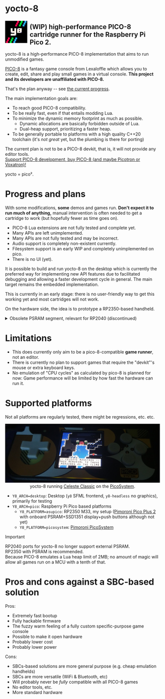 # yocto-8

<img align="left" src="assets/logo-v2-readme.png">

## (WIP) high-performance PICO-8 cartridge runner for the Raspberry Pi Pico 2.

yocto-8 is a high-performance PICO-8 implementation that aims to run unmodified games.

[PICO-8](https://www.lexaloffle.com/pico-8.php) is a fantasy game console from Lexaloffle which allows you to create, edit, share and play small games in a virtual console. **This project and its developers are unaffiliated with PICO-8.**

That's the plan anyway -- see [the current progress](#plans).

The main implementation goals are:
- To reach good PICO-8 compatibility.
- To be really fast, even if that entails modding Lua.
- To minimize the dynamic memory footprint as much as possible.
    - Dynamic allocations are basically forbidden outside of Lua.
    - Dual-heap support, prioritizing a faster heap.
- To be generally portable to platforms with a high quality C++20 toolchain (it's _not great_ yet, but the plumbing is there for porting)

The current plan is not to be a PICO-8 devkit, that is, it will not provide any editor tools.  
[Support PICO-8 development, buy PICO-8 (and maybe Picotron or Voxatron)!](https://www.lexaloffle.com/pico-8.php)

yocto = pico².

<h1 id="plans">Progress and plans</h1>

With some modifications, **some** demos and games run. **Don't expect it to run much of anything,** manual intervention is often needed to get a cartridge to work (but hopefully fewer as time goes on).

- PICO-8 Lua extensions are not fully tested and complete yet.
- Many APIs are left unimplemented.
- Many APIs are not fully tested and may be incorrect.
- Audio support is completely non-existent currently.
- Filesystem support is an early WIP and completely unimplemented on pico.
- There is no UI (yet).

It is possible to build and run yocto-8 on the desktop which is currently the preferred way for implementing new API features due to facilitated debugging and allowing a faster development cycle in general. The main target remains the embedded implementation.

This is currently in an early stage: there is no user-friendly way to get this working yet and most cartridges will not work.

On the hardware side, the idea is to prototype a RP2350-based handheld.

<details>

<summary>Obsolete PSRAM segment, relevant for RP2040 (discontinued)</summary>

A significant problem is the reliance on [a hack](doc/extmem.md) that enables mapping of SPI RAM.  
At the moment, this hack is very slow and may compromise the usage of the RP2040 for a real handheld project. Many games and demos rely on using way more memory than the RP2040 SRAM could provide no matter how many optimizations are done.  
There is a lot of room for optimization for the RAM hack routine. It is currently not known what real world performance can be theoretically reached.

There are (uncertain) plans to design a real handheld. The main two contenders are the RP2040 and the ESP32-S3 (which supports QSPI RAM), but there are drawbacks to both of these.

</details>

# Limitations

- This does currently only aim to be a pico-8-compatible **game runner**, not an editor.
- There is currently no plan to support games that require the "devkit"'s mouse or extra keyboard keys.
- No emulation of "CPU cycles" as calculated by pico-8 is planned for now: Game performance will be limited by how fast the hardware can run it.

# Supported platforms

Not all platforms are regularly tested, there might be regressions, etc. etc.

<div align="center">

![](assets/picosystem.png)  
yocto-8 running [Celeste Classic](https://mattmakesgames.itch.io/celesteclassic) on the [PicoSystem](https://shop.pimoroni.com/products/picosystem).

</div>

- `Y8_ARCH=desktop`: Desktop (`y8` SFML frontend, `y8-headless` no graphics), primarily for testing
- `Y8_ARCH=pico`: Raspberry Pi Pico based platforms
    - `Y8_PLATFORM=asupico`: RP2350 M33, my setup ([Pimoroni Pico Plus 2](https://shop.pimoroni.com/products/pimoroni-pico-plus-2?variant=42092668289107) with onboard PSRAM+SSD1351 display+push buttons although not yet)
    - `Y8_PLATFORM=picosystem`: [Pimoroni PicoSystem](https://shop.pimoroni.com/products/picosystem)

> [!IMPORTANT]
> RP2040 ports for yocto-8 no longer support external PSRAM.  
> RP2350 with PSRAM is recommended.  
> Because PICO-8 emulates a Lua heap limit of 2MB; no amount of magic will allow
> all games run on a MCU with a tenth of that.

# Pros and cons against a SBC-based solution

Pros:
- Extremely fast bootup
- Fully hackable firmware
- The fuzzy warm feeling of a fully custom specific-purpose game console
- Possible to make it open hardware
- Probably lower cost
- Probably lower power

Cons:
- SBCs-based solutions are more general purpose (e.g. cheap emulation handhelds)
- SBCs are more versatile (WiFi & Bluetooth, etc)
- Will probably never be *fully* compatible with all PICO-8 games
- No editor tools, etc.
- More standard hardware